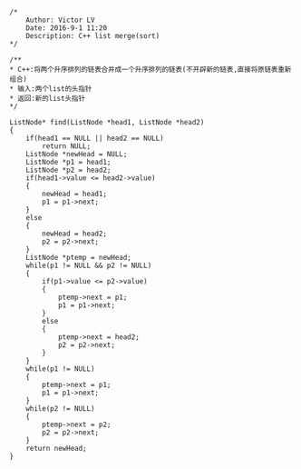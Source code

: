 	/*
		Author: Victor LV
		Date: 2016-9-1 11:20
		Description: C++ list merge(sort)
	*/
	
	/**
	* C++:将两个升序排列的链表合并成一个升序排列的链表(不开辟新的链表,直接将原链表重新组合) 
	* 输入:两个list的头指针
	* 返回:新的list头指针 
	*/ 
	
	ListNode* find(ListNode *head1, ListNode *head2)
	{
		if(head1 == NULL || head2 == NULL)
			return NULL;
		ListNode *newHead = NULL;
		ListNode *p1 = head1;
		ListNode *p2 = head2;
		if(head1->value <= head2->value)
		{
			newHead = head1;
			p1 = p1->next;
		}	
		else
		{
			newHead = head2;
			p2 = p2->next;
		}
		ListNode *ptemp = newHead;
		while(p1 != NULL && p2 != NULL)
		{
			if(p1->value <= p2->value)
			{
				ptemp->next = p1;
				p1 = p1->next;
			}	
			else
			{
				ptemp->next = head2;
				p2 = p2->next;
			}
		}
		while(p1 != NULL)
		{
			ptemp->next = p1;
			p1 = p1->next;
		}
		while(p2 != NULL)
		{
			ptemp->next = p2;
			p2 = p2->next;
		}
		return newHead;
	}
